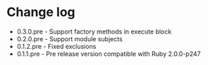 # Change log


- 0.3.0.pre - Support factory methods in execute block
- 0.2.0.pre - Support module subjects
- 0.1.2.pre - Fixed exclusions
- 0.1.1.pre - Pre release version compatible with Ruby 2.0.0-p247
